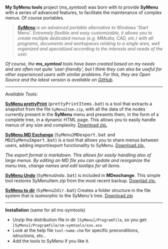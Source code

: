 **My SyMenu tools**  project (*ms_symtool*) was born with to provide **SyMenu** with a series of advanced features, to facilitate the maintenance of complex menus. Of course portables.

>  *[**SyMenu**](https://www.ugmfree.it "SyMenu Home") is an advanced portable alternative to* Windows 'Start Menu'. *Extremely flexible and easy    customizable, it allows you to create multiple dedicated menus (e.g. MMedia, CAD, etc.) with all programs, documents and workspaces relating to a single  area, well organized and specialized according to the interests and needs of the user.*

*Of course, the **ms_symtool** tools have been created based on my needs and are often not quite 'user-friendly', but I think they can also be useful for other experienced users with similar problems. For this, they are Open Source and the latest version is available on [GitHub](https://github.com/msillano/ms_symtools "Public repository").*

-------------------------------
*Available Tools:*

[**SyMenu prettyPrint**](https://github.com/msillano/ms_symtools/tree/main/PrettyPrintItems  "GitHub") (<tt>prettyPrintItems.bat</tt>) is a tool that extracts a snapshot from the file <code>SyMenuItem.zip</code>, with all the data of the nodes currently present in the **SyMenu** menu and presents them, in the form of a complete tree, in a dynamic HTML page. This allows you to easily handle menus of any size and complexity. [Download zip.](https://github.com/msillano/ms_symtools/blob/main/SyMenu.prettyPrint.2.2.zip?raw=true  "Download from GitHub")

[**SyMenu MD Exchange**](https://github.com/msillano/ms_symtools/tree/main/MDexchange  "GitHub") (<tt>SyMenu2MDexport.bat</tt> and <tt>MD2SyMenuImport.bat</tt>) is a tool that allows you to share menus between users, adding import/export functionality to SyMenu. [Download.zip.](https://github.com/msillano/ms_symtools/blob/main/MDExchange2.1.zip?raw=true  "Download from GitHub")

*The export format is markdown. This allows for easily handling also of large menus. By editing an *MD* file you can update and reorganize the menu tree, change names and edit tooltips for all items.* 

[**SyMenu Undo**](https://github.com/msillano/ms_symtools/tree/main/MDexchange  "GitHub") (<tt>SyMenuUndo.bat</tt>) is included in **MDexchange**. This simple tool restores SyMenuItem.zip from the most recent backup. [Downlad zip.](https://github.com/msillano/ms_symtools/blob/main/MDExchange2.1.zip?raw=true  "Download from GitHub")


[**SyMenu to dir**](https://github.com/msillano/ms_symtools/tree/main/SyMenu%20to%20dir "GitHub") (<tt>SyMenu2dir.bat</tt>) Creates a folder structure in the file system that is isomorphic to the SyMenu's tree. [Download.zip](https://github.com/msillano/ms_symtools/blob/main/SyMenu.toDir.2.1.zip?raw=true "Download from GitHub") 

--------------------------------------
**Installation** (same for all ms-symtools)

 - Unzip the distribution file in dir <code>[SyMenu]/Programfile</code>, so you get: <code>[SyMenu]/Programfile/sm-symtools/xxx.xxx</code>
 - Look at the help file <code>tool-name.chm</code> for specific preconditions,  istructions, etc..  
 - Add the tools to SyMenu if you like it.
